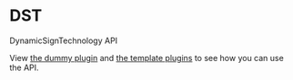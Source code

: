 DST
===
DynamicSignTechnology API

View [the dummy plugin](DST-Dummy.php) and [the template plugins](template-plugins) to see how you can use the API.
